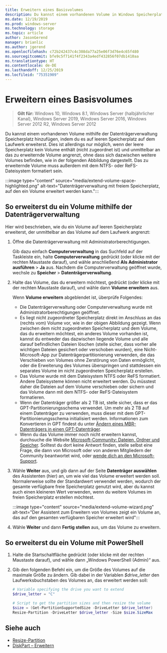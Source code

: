 ```yaml
---
title: Erweitern eines Basisvolumes
description: Du kannst einem vorhandenen Volume in Windows Speicherplatz hinzufügen, indem du es auf leeren Speicherplatz auf dem Laufwerk erweiterst. Dies ist allerdings nur möglich, wenn der leere Speicherplatz kein Volume enthält (nicht zugeordnet ist) und unmittelbar an das zu erweiternde Volume angrenzt, ohne dass sich dazwischen weitere Volumes befinden. Dieser Artikel beschreibt die Vorgehensweise.
ms.date: 12/19/2019
ms.prod: windows-server
ms.technology: storage
ms.topic: article
author: JasonGerend
manager: brianlic
ms.author: jgerend
ms.openlocfilehash: c72b242437c4c308da77a25e06f3d76e4c65f480
ms.sourcegitcommit: bfe9c5f7141f4f2343a4edf432856f07db1410aa
ms.translationtype: HT
ms.contentlocale: de-DE
ms.lasthandoff: 12/25/2019
ms.locfileid: "75351909"
---
```

# <a name="extend-a-basic-volume"></a>Erweitern eines Basisvolumes

> **Gilt für:** Windows 10, Windows 8.1, Windows Server (halbjährlicher Kanal), Windows Server 2019, Windows Server 2016, Windows Server 2012 R2, Windows Server 2012

Du kannst einem vorhandenen Volume mithilfe der Datenträgerverwaltung Speicherplatz hinzufügen, indem du es auf leeren Speicherplatz auf dem Laufwerk erweiterst. Dies ist allerdings nur möglich, wenn der leere Speicherplatz kein Volume enthält (nicht zugeordnet ist) und unmittelbar an das zu erweiternde Volume angrenzt, ohne dass sich dazwischen weitere Volumes befinden, wie in der folgenden Abbildung dargestellt. Das zu erweiternde Volume muss außerdem mit dem NTFS- oder ReFS-Dateisystem formatiert sein.

:::image type="content" source="media/extend-volume-space-highlighted.png" alt-text="Datenträgerverwaltung mit freiem Speicherplatz, auf den ein Volume erweitert werden kann.":::

## <a name="to-extend-a-volume-by-using-disk-management"></a>So erweiterst du ein Volume mithilfe der Datenträgerverwaltung

Hier wird beschrieben, wie du ein Volume auf leeren Speicherplatz erweiterst, der unmittelbar an das Volume auf dem Laufwerk angrenzt:

1. Öffne die Datenträgerverwaltung mit Administratorberechtigungen.

   Gib dazu einfach **Computerverwaltung** in das Suchfeld auf der Taskleiste ein, halte **Computerverwaltung** gedrückt (oder klicke mit der rechten Maustaste darauf), und wähle anschließend **Als Administrator ausführen** > **Ja** aus. Nachdem die Computerverwaltung geöffnet wurde, wechsle zu **Speicher** > **Datenträgerverwaltung**.
2. Halte das Volume, das du erweitern möchtest, gedrückt (oder klicke mit der rechten Maustaste darauf), und wähle dann **Volume erweitern** aus.

   Wenn **Volume erweitern** abgeblendet ist, überprüfe Folgendes:
    - Die Datenträgerverwaltung oder Computerverwaltung wurde mit Administratorberechtigungen geöffnet.
    - Es liegt nicht zugeordneter Speicherplatz direkt im Anschluss an das (rechts vom) Volume vor, wie in der obigen Abbildung gezeigt. Wenn zwischen dem nicht zugeordneten Speicherplatz und dem Volume, das du erweitern möchtest, ein anderes Volume vorhanden ist, kannst du entweder das dazwischen liegende Volume und alle darauf befindlichen Dateien löschen (stelle sicher, dass vorher alle wichtigen Dateien gesichert oder verschoben wurden), eine Nicht-Microsoft-App zur Datenträgerpartitionierung verwenden, die das Verschieben von Volumes ohne Zerstörung von Daten ermöglicht, oder die Erweiterung des Volumes überspringen und stattdessen ein separates Volume im nicht zugeordneten Speicherplatz erstellen.
    - Das Volume wurde mit dem Dateisystem NTFS oder ReFS formatiert. Andere Dateisysteme können nicht erweitert werden. Du müsstest daher die Dateien auf dem Volume verschieben oder sichern und das Volume dann mit dem NTFS- oder ReFS-Dateisystem formatieren.
    - Wenn der Datenträger größer als 2 TB ist, stelle sicher, dass er das GPT-Partitionierungsschema verwendet. Um mehr als 2 TB auf einem Datenträger zu verwenden, muss dieser mit dem GPT-Partitionierungsschema initialisiert werden. Informationen zum Konvertieren in GPT findest du unter [Ändern eines MBR-Datenträgers in einen GPT-Datenträger](change-an-mbr-disk-into-a-gpt-disk.md).
    - Wenn du das Volume immer noch nicht erweitern kannst, durchsuche die Website [Microsoft-Community: Dateien, Ordner und Speicher](https://answers.microsoft.com/en-us/windows/forum/windows_10-files?sort=lastreplydate&dir=desc&tab=All&status=all&mod=&modAge=&advFil=&postedAfter=&postedBefore=&threadType=all&isFilterExpanded=true&tm=1514405359639). Solltest du dort keine Antwort finden, stelle selbst eine Frage, die dann von Microsoft oder von anderen Mitgliedern der Community beantwortet wird, oder [wende dich an den Microsoft-Support](https://support.microsoft.com/contactus/).

3. Wähle **Weiter** aus, und gib dann auf der Seite **Datenträger auswählen** des Assistenten (hier) an, um wie viel das Volume erweitert werden soll. Normalerweise sollte der Standardwert verwendet werden, wodurch der gesamte verfügbare freie Speicherplatz genutzt wird, aber du kannst auch einen kleineren Wert verwenden, wenn du weitere Volumes im freien Speicherplatz erstellen möchtest.

   :::image type="content" source="media/extend-volume-wizard.png" alt-text="Der Assistent zum Erweitern von Volumes zeigt ein Volume an, das auf den gesamten verfügbaren Speicher erweitert wird":::

4. Wähle **Weiter** und dann **Fertig stellen** aus, um das Volume zu erweitern.

## <a name="to-extend-a-volume-by-using-powershell"></a>So erweiterst du ein Volume mit PowerShell

1. Halte die Startschaltfläche gedrückt (oder klicke mit der rechten Maustaste darauf), und wähle dann „Windows PowerShell (Admin)“ aus.
2. Gib den folgenden Befehl ein, um die Größe des Volumes auf die maximale Größe zu ändern. Gib dabei in der Variablen *$drive_letter* den Laufwerksbuchstaben des Volumes an, das erweitert werden soll:

   ```PowerShell
   # Variable specifying the drive you want to extend
   $drive_letter = "C"

   # Script to get the partition sizes and then resize the volume
   $size = (Get-PartitionSupportedSize -DriveLetter $drive_letter)
   Resize-Partition -DriveLetter $drive_letter -Size $size.SizeMax
   ```

## <a name="see-slso"></a>Siehe auch

- [Resize-Partition](https://docs.microsoft.com/powershell/module/storage/resize-partition)
- [DiskPart – Erweitern](https://docs.microsoft.com/windows-server/administration/windows-commands/extend)
